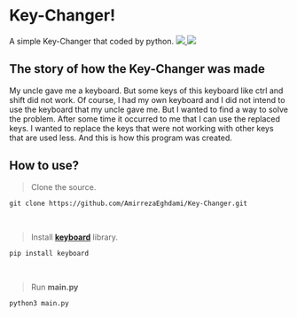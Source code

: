 # Key-Changer!
A simple Key-Changer that coded by python.
<a href="https://www.python.org/">
    <img src="https://img.shields.io/badge/language-python-blue">
</a>
<a>
    <img src="https://img.shields.io/badge/using--library-keyboard-brightgreen">
</a>

## The story of how the Key-Changer was made
My uncle gave me a keyboard. But some keys of this keyboard like ctrl and shift did not work. Of course, I had my own keyboard and I did not intend to use the keyboard that my uncle gave me. But I wanted to find a way to solve the problem. After some time it occurred to me that I can use the replaced keys. I wanted to replace the keys that were not working with other keys that are used less. And this is how this program was created.

## How to use?
> Clone the source.
```
git clone https://github.com/AmirrezaEghdami/Key-Changer.git 
```
<br>

> Install **[keyboard](https://https://github.com/boppreh/keyboard)** library.
```
pip install keyboard
```
<br>

> Run **main.py**
```
python3 main.py
```